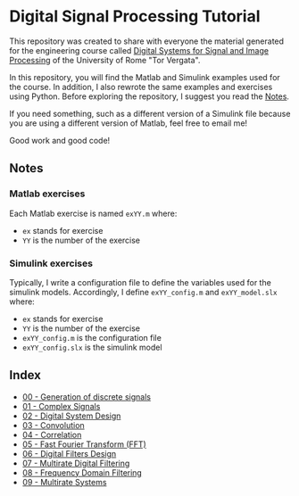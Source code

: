 Digital Signal Processing Tutorial
===

This repository was created to share with everyone the material generated for the engineering course called [Digital Systems for Signal and Image Processing](http://elettronica.uniroma2.it/index.php?page=corsi&amp;corso=8037525) of the University of Rome "Tor Vergata".

In this repository, you will find the Matlab and Simulink examples used for the course. In addition, I also rewrote the same examples and exercises using Python. Before exploring the repository, I suggest you read the [Notes](#notes).

If you need something, such as a different version of a Simulink file because you are using a different version of Matlab, feel free to email me!

Good work and good code!

## Notes

### Matlab exercises

Each Matlab exercise is named `exYY.m` where:

- `ex` stands for exercise
- `YY` is the number of the exercise

### Simulink exercises

Typically, I write a configuration file to define the variables used for the simulink models. Accordingly, I define `exYY_config.m` and `exYY_model.slx` where:

- `ex` stands for exercise
- `YY` is the number of the exercise
- `exYY_config.m` is the configuration file
- `exYY_config.slx` is the simulink model

## Index

- [00 - Generation of discrete signals](00%20-%20Generation%20of%20discrete%20signals/)
- [01 - Complex Signals](01%20-%20Complex%20Signals/)
- [02 - Digital System Design](02%20-%20Digital%20System%20Design/)
- [03 - Convolution](03%20-%20Convolution/)
- [04 - Correlation](04%20-%20Correlation/)
- [05 - Fast Fourier Transform (FFT)](05%20-%20Fast%20Fourier%20Transform%20(FFT)/)
- [06 - Digital Filters Design](06%20-%20Digital%20Filters%20Design/)
- [07 - Multirate Digital Filtering](07%20-%20Multirate%20Digital%20Filtering/)
- [08 - Frequency Domain Filtering](08%20-%20Frequency%20Domain%20Filtering/)
- [09 - Multirate Systems](09%20-%20Multirate%20Systems/)
